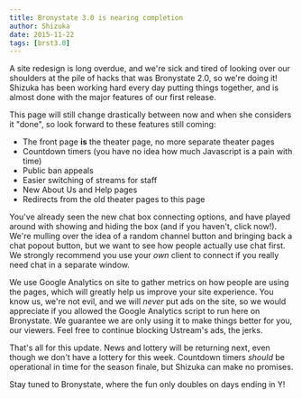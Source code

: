 ```yaml
---
title: Bronystate 3.0 is nearing completion
author: Shizuka
date: 2015-11-22
tags: [brst3.0]
---
```


A site redesign is long overdue, and we're sick and tired of looking over
our shoulders at the pile of hacks that was Bronystate 2.0, so we're doing
it! Shizuka has been working hard every day putting things together, and
is almost done with the major features of our first release.

This page will still change drastically between now and when she considers
it "done", so look forward to these features still coming:

<!-- more -->

 - The front page **is** the theater page, no more separate theater pages
 - Countdown timers (you have no idea how much Javascript is a pain with time)
 - Public ban appeals
 - Easier switching of streams for staff
 - New About Us and Help pages
 - Redirects from the old theater pages to this page

You've already seen the new chat box connecting options, and have played
around with showing and hiding the box (and if you haven't, click now!).
We're mulling over the idea of a random channel button and bringing back
a chat popout button, but we want to see how people actually use chat
first. We strongly recommend you use your *own* client to connect if you
really need chat in a separate window.

We use Google Analytics on site to gather metrics on how people are using
the pages, which will greatly help us improve your site experience. You
know us, we're not evil, and we will *never* put ads on the site, so we
would appreciate if you allowed the Google Analytics script to run here
on Bronystate. We guarantee we are only using it to make things better
for you, our viewers. Feel free to continue blocking Ustream's ads, the
jerks.

That's all for this update. News and lottery will be returning next, even
though we don't have a lottery for this week. Countdown timers *should* be
operational in time for the season finale, but Shizuka can make no promises.

Stay tuned to Bronystate, where the fun only doubles on days ending in Y!
